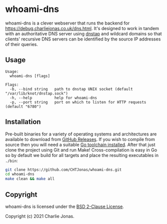 # whoami-dns

whoami-dns is a clever webserver that runs the backend for https://debug.charliejonas.co.uk/dns.html. It's designed to work in tandem with an authoritative DNS server using [dnstap](https://dnstap.info) and wildcard domains so that clients' recursive DNS servers can be identified by the source IP addresses of their queries.

## Usage

```
Usage:
  whoami-dns [flags]

Flags:
  -b, --bind string   path to dnstap UNIX socket (default "/var/lib/knot/dnstap.sock")
  -h, --help          help for whoami-dns
  -p, --port string   port on which to listen for HTTP requests (default "6780")
```

## Installation

Pre-built binaries for a variety of operating systems and architectures are available to download from [GitHub Releases](https://github.com/CHTJonas/whoami-dns/releases). If you wish to compile from source then you will need a suitable [Go toolchain installed](https://golang.org/doc/install). After that just clone the project using Git and run Make! Cross-compilation is easy in Go so by default we build for all targets and place the resulting executables in `./bin`:

```bash
git clone https://github.com/CHTJonas/whoami-dns.git
cd whoami-dns
make clean && make all
```

## Copyright

whoami-dns is licensed under the [BSD 2-Clause License](https://opensource.org/licenses/BSD-2-Clause).

Copyright (c) 2021 Charlie Jonas.
